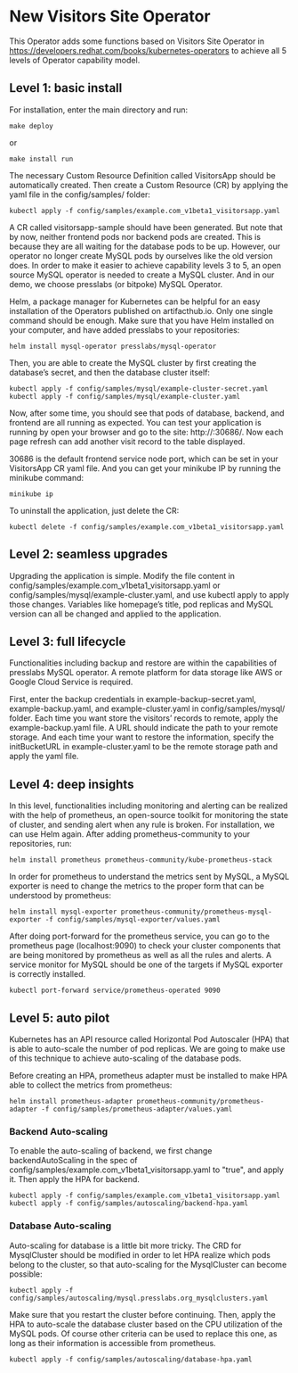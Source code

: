 # New Visitors Site Operator

This Operator adds some functions based on Visitors Site Operator in https://developers.redhat.com/books/kubernetes-operators to achieve all 5 levels of Operator capability model.

## Level 1: basic install

For installation, enter the main directory and run: 

```shell
make deploy
```

or 

```shell
make install run
```

The necessary Custom Resource Definition called VisitorsApp should be automatically created. Then create a Custom Resource (CR) by applying the yaml file in the config/samples/ folder:

```shell
kubectl apply -f config/samples/example.com_v1beta1_visitorsapp.yaml
```

A CR called visitorsapp-sample should have been generated. But note that by now, neither frontend pods nor backend pods are created. This is because they are all waiting for the database pods to be up. However, our operator no longer create MySQL pods by ourselves like the old version does. In order to make it easier to achieve capability levels 3 to 5, an open source MySQL operator is needed to create a MySQL cluster. And in our demo, we choose presslabs (or bitpoke) MySQL Operator.

Helm, a package manager for Kubernetes can be helpful for an easy installation of the Operators published on artifacthub.io. Only one single command should be enough. Make sure that you have Helm installed on your computer, and have added presslabs to your repositories:

```shell
helm install mysql-operator presslabs/mysql-operator
```

Then, you are able to create the MySQL cluster by first creating the database’s secret, and then the database cluster itself:

```shell
kubectl apply -f config/samples/mysql/example-cluster-secret.yaml
kubectl apply -f config/samples/mysql/example-cluster.yaml
```

Now, after some time, you should see that pods of database, backend, and frontend are all running as expected. You can test your application is running by open your browser and go to the site: http://<minikubeIP>:30686/. Now each page refresh can add another visit record to the table displayed. 

30686 is the default frontend service node port, which can be set in your VisitorsApp CR yaml file. And you can get your minikube IP by running the minikube command: 

```shell
minikube ip
```

To uninstall the application, just delete the CR:

```shell
kubectl delete -f config/samples/example.com_v1beta1_visitorsapp.yaml
```

## Level 2: seamless upgrades

Upgrading the application is simple. Modify the file content in config/samples/example.com_v1beta1_visitorsapp.yaml or config/samples/mysql/example-cluster.yaml, and use kubectl apply to apply those changes. Variables like homepage’s title, pod replicas and MySQL version can all be changed and applied to the application.


## Level 3: full lifecycle 

Functionalities including backup and restore are within the capabilities of presslabs MySQL operator. A remote platform for data storage like AWS or Google Cloud Service is required. 

First, enter the backup credentials in example-backup-secret.yaml, example-backup.yaml, and example-cluster.yaml in config/samples/mysql/ folder. Each time you want store the visitors’ records to remote, apply the example-backup.yaml file. A URL should indicate the path to your remote storage. And each time your want to restore the information, specify the initBucketURL in example-cluster.yaml to be the remote storage path and apply the yaml file.


## Level 4: deep insights

In this level, functionalities including monitoring and alerting can be realized with the help of prometheus, an open-source toolkit for monitoring the state of cluster, and sending alert when any rule is broken. For installation, we can use Helm again. After adding prometheus-community to your repositories, run:

```shell
helm install prometheus prometheus-community/kube-prometheus-stack
```

In order for prometheus to understand the metrics sent by MySQL, a MySQL exporter is need to change the metrics to the proper form that can be understood by prometheus:

```shell
helm install mysql-exporter prometheus-community/prometheus-mysql-exporter -f config/samples/mysql-exporter/values.yaml
```

After doing port-forward for the prometheus service, you can go to the prometheus page (localhost:9090) to check your cluster components that are being monitored by prometheus as well as all the rules and alerts. A service monitor for MySQL should be one of the targets if MySQL exporter is correctly installed.

```shell
kubectl port-forward service/prometheus-operated 9090
```

## Level 5: auto pilot

Kubernetes has an API resource called Horizontal Pod Autoscaler (HPA) that is able to auto-scale the number of pod replicas. We are going to make use of this technique to achieve auto-scaling of the database pods.

Before creating an HPA, prometheus adapter must be installed to make HPA able to collect the metrics from prometheus:

```shell
helm install prometheus-adapter prometheus-community/prometheus-adapter -f config/samples/prometheus-adapter/values.yaml
```

### Backend Auto-scaling

To enable the auto-scaling of backend, we first change backendAutoScaling in the spec of config/samples/example.com_v1beta1_visitorsapp.yaml to "true", and apply it. Then apply the HPA for backend.

```shell
kubectl apply -f config/samples/example.com_v1beta1_visitorsapp.yaml
kubectl apply -f config/samples/autoscaling/backend-hpa.yaml
```

### Database Auto-scaling

Auto-scaling for database is a little bit more tricky. The CRD for MysqlCluster should be modified in order to let HPA realize which pods belong to the cluster, so that auto-scaling for the MysqlCluster can become possible:

```shell
kubectl apply -f config/samples/autoscaling/mysql.presslabs.org_mysqlclusters.yaml
```

Make sure that you restart the cluster before continuing. 
Then, apply the HPA to auto-scale the database cluster based on the CPU utilization of the MySQL pods. Of course other criteria can be used to replace this one, as long as their information is accessible from prometheus.

```shell
kubectl apply -f config/samples/autoscaling/database-hpa.yaml
```